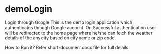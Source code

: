 # demoLogin
Login through Google
This is the demo login application which authenticates through Google account. On Successful authentication user will be redirected to the
home page where he/she can fetch the weather details of the any city based on city name or zip code.

How to Run it?
Refer short-document.docx file for full details.

